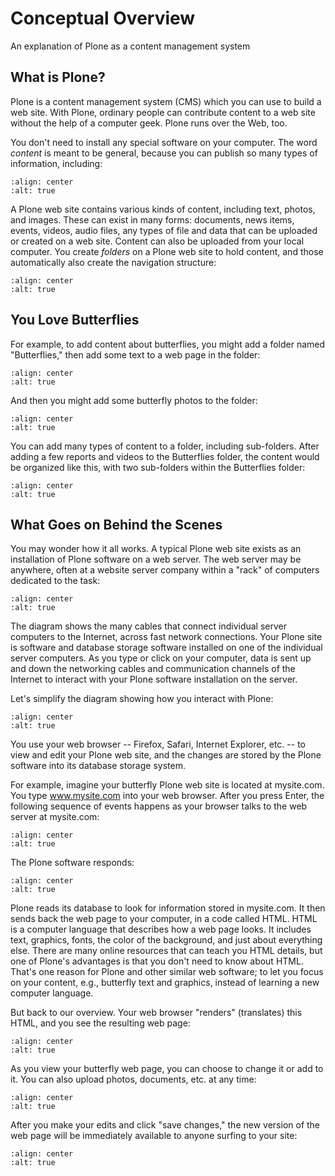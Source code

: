 # Conceptual Overview

An explanation of Plone as a content management system

## What is Plone?

Plone is a content management system (CMS) which you can use to build a
web site. With Plone, ordinary people can contribute content to a web
site without the help of a computer geek. Plone runs over the Web, too.

You don't need to install any special software on your computer.
The word *content* is meant to be general, because you can publish so
many types of information, including:

```{figure} /_static/working-with-content/content_types_into_plone.png
:align: center
:alt: true
```

A Plone web site contains various kinds of content, including text,
photos, and images. These can exist in many forms: documents, news
items, events, videos, audio files, any types of file and data that can
be uploaded or created on a web site. Content can also be uploaded from
your local computer. You create *folders* on a Plone web site to hold
content, and those automatically also create the navigation structure:

```{figure} /_static/working-with-content/content_is_added_to_folders.png
:align: center
:alt: true
```

## You Love Butterflies

For example, to add content about butterflies, you might add a folder
named "Butterflies," then add some text to a web page in the folder:

```{figure} /_static/working-with-content/butterflies_folder_text.png
:align: center
:alt: true
```

And then you might add some butterfly photos to the folder:

```{figure} /_static/working-with-content/butterflies_folder.png
:align: center
:alt: true
```

You can add many types of content to a folder, including sub-folders.
After adding a few reports and videos to the Butterflies folder, the
content would be organized like this, with two sub-folders within the
Butterflies folder:

```{figure} /_static/working-with-content/folders_within_folders.png
:align: center
:alt: true
```

## What Goes on Behind the Scenes

You may wonder how it all works. A typical Plone web site exists as an
installation of Plone software on a web server. The web server may be
anywhere, often at a website server company within a "rack" of computers
dedicated to the task:

```{figure} /_static/working-with-content/server_rack.png
:align: center
:alt: true
```

The diagram shows the many cables that connect individual server
computers to the Internet, across fast network connections. Your Plone
site is software and database storage software installed on one of
the individual server computers. As you type or click on your computer,
data is sent up and down the networking cables and communication
channels of the Internet to interact with your Plone software
installation on the server.

Let's simplify the diagram showing how you interact with Plone:

```{figure} /_static/working-with-content/client_to_server_simple.png
:align: center
:alt: true
```

You use your web browser -- Firefox, Safari, Internet Explorer, etc. --
to view and edit your Plone web site, and the changes are stored by the
Plone software into its database storage system.

For example, imagine your butterfly Plone web site is located at
mysite.com. You type www.mysite.com into your web browser. After you
press Enter, the following sequence of events happens as your browser
talks to the web server at mysite.com:

```{figure} /_static/working-with-content/client_request.png
:align: center
:alt: true
```

The Plone software responds:

```{figure} /_static/working-with-content/server_response.png
:align: center
:alt: true
```

Plone reads its database to look for information stored in mysite.com.
It then sends back the web page to your computer, in a code called HTML.
HTML is a computer language that describes how a web page looks. It
includes text, graphics, fonts, the color of the background, and just
about everything else. There are many online resources that can teach
you HTML details, but one of Plone's advantages is that you don't
need to know about HTML. That's one reason for Plone and other
similar web software; to let you focus on your content, e.g., butterfly
text and graphics, instead of learning a new computer language.

But back to our overview. Your web browser "renders" (translates) this
HTML, and you see the resulting web page:

```{figure} /_static/working-with-content/my_site_served.png
:align: center
:alt: true
```

As you view your butterfly web page, you can choose to change it or add
to it. You can also upload photos, documents, etc. at any time:

```{figure} /_static/working-with-content/plone_donut.png
:align: center
:alt: true
```

After you make your edits and click "save changes," the new version of
the web page will be immediately available to anyone surfing to your
site:

```{figure} /_static/working-with-content/plone_donut_full.png
:align: center
:alt: true
```
